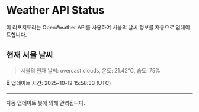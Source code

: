 
# Weather API Status

이 리포지토리는 OpenWeather API를 사용하여 서울의 날씨 정보를 자동으로 업데이트합니다.

## 현재 서울 날씨
> 서울의 현재 날씨: overcast clouds, 온도: 21.42°C, 습도: 75%

⏳ 업데이트 시간: 2025-10-12 15:58:33 (UTC)

---
자동 업데이트 봇에 의해 관리됩니다.
